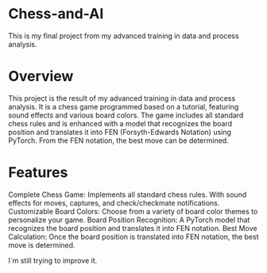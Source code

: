 # Chess-and-AI
This is my final project from my advanced training in data and process analysis.


# Overview


This project is the result of my advanced training in data and process analysis. It is a chess game programmed based on a tutorial, featuring sound effects and various board colors. The game includes all standard chess rules and is enhanced with a model that recognizes the board position and translates it into FEN (Forsyth-Edwards Notation) using PyTorch. From the FEN notation, the best move can be determined.

# Features


Complete Chess Game: Implements all standard chess rules.
With sound effects for moves, captures, and check/checkmate notifications.
Customizable Board Colors: Choose from a variety of board color themes to personalize your game.
Board Position Recognition: A PyTorch model that recognizes the board position and translates it into FEN notation.
Best Move Calculation: Once the board position is translated into FEN notation, the best move is determined.

I´m still trying to improve it.
